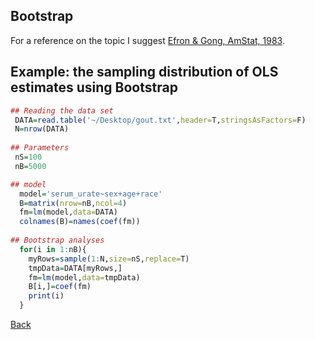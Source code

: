 
## Bootstrap

For a reference on the topic I suggest [Efron & Gong, AmStat, 1983](http://www.tandfonline.com/doi/pdf/10.1080/00031305.1983.10483087?needAccess=true).


## Example: the sampling distribution of OLS estimates using Bootstrap

```r
## Reading the data set
 DATA=read.table('~/Desktop/gout.txt',header=T,stringsAsFactors=F)
 N=nrow(DATA)
 
## Parameters
 nS=100
 nB=5000

## model
  model='serum_urate~sex+age+race'
  B=matrix(nrow=nB,ncol=4)
  fm=lm(model,data=DATA)
  colnames(B)=names(coef(fm))
  
## Bootstrap analyses
  for(i in 1:nB){
  	myRows=sample(1:N,size=nS,replace=T)
  	tmpData=DATA[myRows,]
  	fm=lm(model,data=tmpData)
  	B[i,]=coef(fm)  	
  	print(i)
  }
```


[Back](https://github.com/gdlc/STAT_COMP/)
